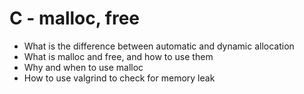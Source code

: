 # C - malloc, free

* What is the difference between automatic and dynamic allocation
* What is malloc and free, and how to use them
* Why and when to use malloc
* How to use valgrind to check for memory leak

